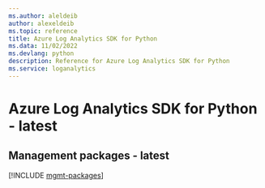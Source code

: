 ```yaml
---
ms.author: aleldeib
author: alexeldeib
ms.topic: reference
title: Azure Log Analytics SDK for Python
ms.data: 11/02/2022
ms.devlang: python
description: Reference for Azure Log Analytics SDK for Python
ms.service: loganalytics
---
```

# Azure Log Analytics SDK for Python - latest

## Management packages - latest
[!INCLUDE [mgmt-packages](log-analytics-mgmt-index.md)]